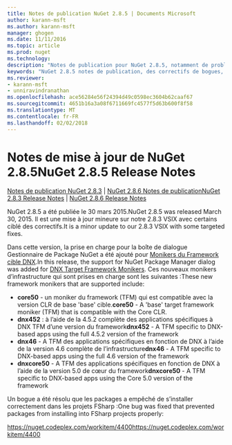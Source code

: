 ```yaml
---
title: Notes de publication NuGet 2.8.5 | Documents Microsoft
author: karann-msft
ms.author: karann-msft
manager: ghogen
ms.date: 11/11/2016
ms.topic: article
ms.prod: nuget
ms.technology: 
description: "Notes de publication pour NuGet 2.8.5, notamment de problèmes connus, des correctifs de bogues, les fonctionnalités ajoutées et dcr."
keywords: "NuGet 2.8.5 notes de publication, des correctifs de bogues, problèmes connus, ajouté des fonctionnalités, DCR"
ms.reviewer:
- karann-msft
- unniravindranathan
ms.openlocfilehash: ace56284e56f24394d49c0598ec3604b62caaf67
ms.sourcegitcommit: 4651b16a3a08f6711669fc4577f5d63b600f8f58
ms.translationtype: MT
ms.contentlocale: fr-FR
ms.lasthandoff: 02/02/2018
---
```

# <a name="nuget-285-release-notes"></a><span data-ttu-id="55c8a-104">Notes de mise à jour de NuGet 2.8.5</span><span class="sxs-lookup"><span data-stu-id="55c8a-104">NuGet 2.8.5 Release Notes</span></span>

<span data-ttu-id="55c8a-105">[Notes de publication NuGet 2.8.3](../release-notes/nuget-2.8.3.md) | [NuGet 2.8.6 Notes de publication](../release-notes/nuget-2.8.6.md)</span><span class="sxs-lookup"><span data-stu-id="55c8a-105">[NuGet 2.8.3 Release Notes](../release-notes/nuget-2.8.3.md) | [NuGet 2.8.6 Release Notes](../release-notes/nuget-2.8.6.md)</span></span>

<span data-ttu-id="55c8a-106">NuGet 2.8.5 a été publiée le 30 mars 2015.</span><span class="sxs-lookup"><span data-stu-id="55c8a-106">NuGet 2.8.5 was released March 30, 2015.</span></span> <span data-ttu-id="55c8a-107">Il est une mise à jour mineure sur notre 2.8.3 VSIX avec certains ciblé des correctifs.</span><span class="sxs-lookup"><span data-stu-id="55c8a-107">It is a minor update to our 2.8.3 VSIX with some targeted fixes.</span></span>

<span data-ttu-id="55c8a-108">Dans cette version, la prise en charge pour la boîte de dialogue Gestionnaire de Package NuGet a été ajouté pour [Monikers du Framework cible DNX](https://github.com/aspnet/dnx).</span><span class="sxs-lookup"><span data-stu-id="55c8a-108">In this release, the support for NuGet Package Manager dialog was added for [DNX Target Framework Monikers](https://github.com/aspnet/dnx).</span></span>  <span data-ttu-id="55c8a-109">Ces nouveaux monikers d’infrastructure qui sont prises en charge sont les suivantes :</span><span class="sxs-lookup"><span data-stu-id="55c8a-109">These new framework monikers that are supported include:</span></span>

* <span data-ttu-id="55c8a-110">**core50** - un moniker du framework (TFM) qui est compatible avec la version CLR de base 'base' cible.</span><span class="sxs-lookup"><span data-stu-id="55c8a-110">**core50** - A 'base' target framework moniker (TFM) that is compatible with the Core CLR.</span></span>
* <span data-ttu-id="55c8a-111">**dnx452** : à l’aide de la 4.5.2 complète des applications spécifiques à DNX TFM d’une version du framework</span><span class="sxs-lookup"><span data-stu-id="55c8a-111">**dnx452** - A TFM specific to DNX-based apps using the full 4.5.2 version of the framework</span></span>
* <span data-ttu-id="55c8a-112">**dnx46** - A TFM des applications spécifiques en fonction de DNX à l’aide de la version 4.6 complète de l’infrastructure</span><span class="sxs-lookup"><span data-stu-id="55c8a-112">**dnx46** - A TFM specific to DNX-based apps using the full 4.6 version of the framework</span></span>
* <span data-ttu-id="55c8a-113">**dnxcore50** - A TFM des applications spécifiques en fonction de DNX à l’aide de la version 5.0 de cœur du framework</span><span class="sxs-lookup"><span data-stu-id="55c8a-113">**dnxcore50** - A TFM specific to DNX-based apps using the Core 5.0 version of the framework</span></span>

<span data-ttu-id="55c8a-114">Un bogue a été résolu que les packages a empêché de s’installer correctement dans les projets FSharp :</span><span class="sxs-lookup"><span data-stu-id="55c8a-114">One bug was fixed that prevented packages from installing into FSharp projects properly:</span></span>

<span data-ttu-id="55c8a-115">https://nuget.codeplex.com/workitem/4400</span><span class="sxs-lookup"><span data-stu-id="55c8a-115">https://nuget.codeplex.com/workitem/4400</span></span>